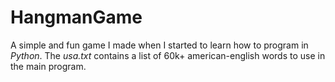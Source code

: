 # HangmanGame

A simple and fun game I made when I started to learn how to program in _Python_. The _usa.txt_ contains a list of 60k+ american-english words to use in the main program.
